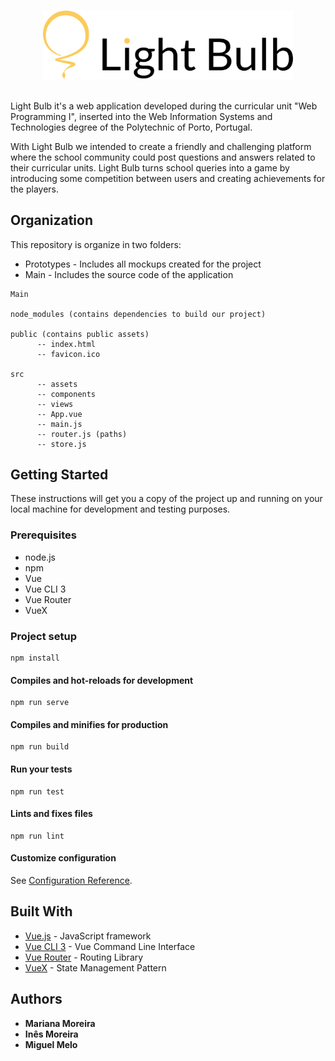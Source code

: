<p align="center">
  <br>
  <img width="400" src="Prototypes/Logo.png" alt="logo">
  <br>
  <br>
</p>

Light Bulb it's a web application developed during the curricular unit "Web Programming I", inserted into the Web Information Systems and Technologies degree of the Polytechnic of Porto, Portugal.

With Light Bulb we intended to create a friendly and challenging platform where the school community could post questions and answers related to their curricular units. Light Bulb turns school queries into a game by introducing some competition between users and creating achievements for the players.


## Organization

This repository is organize in two folders:
* Prototypes - Includes all mockups created for the project 
* Main - Includes the source code of the application

```
Main

node_modules (contains dependencies to build our project)

public (contains public assets)
      -- index.html
      -- favicon.ico
   
src
      -- assets
      -- components
      -- views
      -- App.vue
      -- main.js
      -- router.js (paths)
      -- store.js
```


## Getting Started

These instructions will get you a copy of the project up and running on your local machine for development and testing purposes.

### Prerequisites

* node.js
* npm
* Vue
* Vue CLI 3
* Vue Router
* VueX

### Project setup
```
npm install
```

#### Compiles and hot-reloads for development
```
npm run serve
```

#### Compiles and minifies for production
```
npm run build
```

#### Run your tests
```
npm run test
```

#### Lints and fixes files
```
npm run lint
```

#### Customize configuration
See [Configuration Reference](https://cli.vuejs.org/config/).


## Built With

* [Vue.js](https://vuejs.org/) - JavaScript framework
* [Vue CLI 3](https://cli.vuejs.org/) - Vue Command Line Interface
* [Vue Router](https://router.vuejs.org/) - Routing Library
* [VueX](https://vuex.vuejs.org/) - State Management Pattern


## Authors

* **Mariana Moreira**
* **Inês Moreira**
* **Miguel Melo**
